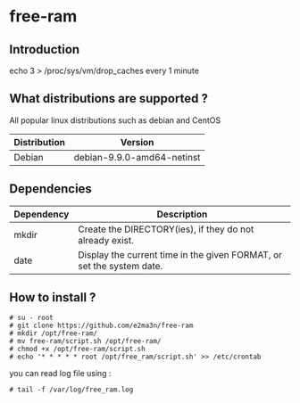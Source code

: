 # free-ram

## Introduction
echo 3 > /proc/sys/vm/drop_caches every 1 minute


## What distributions are supported ?
All popular linux distributions such as debian and CentOS

| Distribution | Version |
| ---------- | ----------- |
| Debian     | debian-9.9.0-amd64-netinst |


## Dependencies

| Dependency | Description |
| ---------- | ----------- |
| mkdir      | Create the DIRECTORY(ies), if they do not already exist. |
| date       | Display the current time in the given FORMAT, or set the system date. |


## How to install ?
```
# su - root
# git clone https://github.com/e2ma3n/free-ram
# mkdir /opt/free-ram/
# mv free-ram/script.sh /opt/free-ram/
# chmod +x /opt/free-ram/script.sh
# echo '* * * * * root /opt/free_ram/script.sh' >> /etc/crontab
```
you can read log file using :
```
# tail -f /var/log/free_ram.log
```
